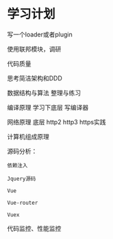 # 学习计划


写一个loader或者plugin

使用联邦模块，调研

代码质量

思考简洁架构和DDD


数据结构与算法 整理与练习






编译原理  学习下底层 写编译器

网络原理 底层 http2 http3 https实践

计算机组成原理



源码分析：

    依赖注入

    Jquery源码 

    Vue

    Vue-router

    Vuex



代码监控、性能监控













